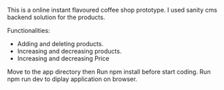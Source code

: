 This is a online instant flavoured coffee shop prototype.
I used sanity cms backend solution for the products.

Functionalities:

  - Adding and deleting products.
  - Increasing and decreasing products.
  - Increasing and decreasing Price 
 
 
 
Move to the app directory then Run npm install before start coding.
Run npm run dev to diplay application on browser.
